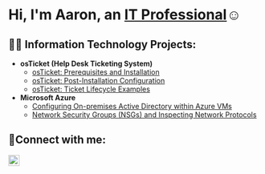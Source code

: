 <h1>Hi, I'm Aaron, an <a href="https://linkedin.com/in/aaron-guajardo2">IT Professional</a>☺</h1>

<h2>👨‍💻 Information Technology Projects:</h2>

- <b>osTicket (Help Desk Ticketing System)</b>
  - [osTicket: Prerequisites and Installation](https://github.com/AaronGuajardo2/Os-ticket-Prereqs/blob/main/README.md)
  - [osTicket: Post-Installation Configuration](https://github.com/AaronGuajardo2/oS-ticket-Post-Install-Config)
  - [osTicket: Ticket Lifecycle Examples](https://github.com/AaronGuajardo2/Ticket-LifeCycle)
- <b>Microsoft Azure</b>
  - [Configuring On-premises Active Directory within Azure VMs](https://github.com/AaronGuajardo2/Configuring-Active-Directory)
  - [Network Security Groups (NSGs) and Inspecting Network Protocols](https://github.com/AaronGuajardo2/Azure-Network-Protocols)

<h2>🤳Connect with me:</h2>

[<img align="left" alt="Josh | LinkedIn" width="22px" src="https://cdn.jsdelivr.net/npm/simple-icons@v3/icons/linkedin.svg" />][linkedin]

[linkedin]: https://www.linkedin.com/in/aaron-guajardo2/

